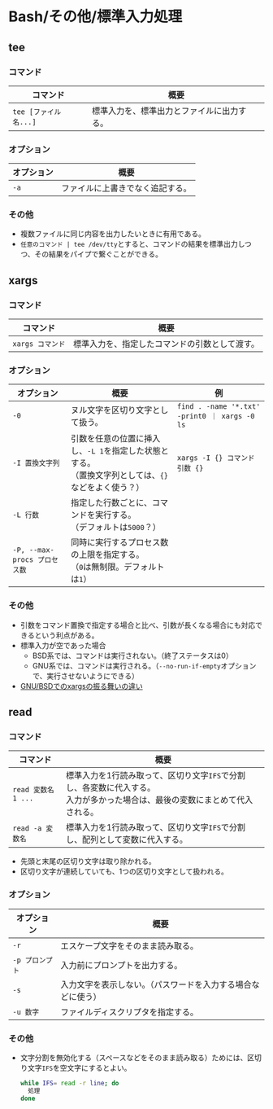 # Bash/その他/標準入力処理

## tee

### コマンド

| コマンド              | 概要                                       |
| --------------------- | ------------------------------------------ |
| `tee [ファイル名...]` | 標準入力を、標準出力とファイルに出力する。 |

### オプション

| オプション | 概要                             |
| ---------- | -------------------------------- |
| `-a`       | ファイルに上書きでなく追記する。 |

### その他

- 複数ファイルに同じ内容を出力したいときに有用である。
- `任意のコマンド | tee /dev/tty`とすると、コマンドの結果を標準出力しつつ、その結果をパイプで繋ぐことができる。

## xargs

### コマンド

| コマンド         | 概要                                           |
| ---------------- | ---------------------------------------------- |
| `xargs コマンド` | 標準入力を、指定したコマンドの引数として渡す。 |

### オプション

| オプション                   | 概要                                                         | 例                                            |
| ---------------------------- | ------------------------------------------------------------ | --------------------------------------------- |
| `-0`                         | ヌル文字を区切り文字として扱う。                             | `find . -name '*.txt' -print0 ｜ xargs -0 ls` |
| `-I 置換文字列`              | 引数を任意の位置に挿入し、`-L 1`を指定した状態とする。<br />（置換文字列としては、`{}`などをよく使う？） | `xargs -I {} コマンド 引数 {}`                |
| `-L 行数`                    | 指定した行数ごとに、コマンドを実行する。<br />（デフォルトは`5000`？） |                                               |
| `-P, --max-procs プロセス数` | 同時に実行するプロセス数の上限を指定する。<br />（`0`は無制限。デフォルトは`1`） |                                               |

### その他

- 引数をコマンド置換で指定する場合と比べ、引数が長くなる場合にも対応できるという利点がある。
- 標準入力が空であった場合
  - BSD系では、コマンドは実行されない。（終了ステータスは0）
  - GNU系では、コマンドは実行される。（`--no-run-if-empty`オプションで、実行させないようにできる）
- [GNU/BSDでのxargsの振る舞いの違い](https://rcmdnk.com/blog/2017/06/01/computer-linux-gnu-bsd/)

## read

### コマンド

| コマンド           | 概要                                                         |
| ------------------ | ------------------------------------------------------------ |
| `read 変数名1 ...` | 標準入力を1行読み取って、区切り文字`IFS`で分割し、各変数に代入する。<br />入力が多かった場合は、最後の変数にまとめて代入される。 |
| `read -a 変数名`   | 標準入力を1行読み取って、区切り文字`IFS`で分割し、配列として変数に代入する。 |

- 先頭と末尾の区切り文字は取り除かれる。
- 区切り文字が連続していても、1つの区切り文字として扱われる。

### オプション

| オプション      | 概要                                                         |
| --------------- | ------------------------------------------------------------ |
| `-r`            | エスケープ文字をそのまま読み取る。                           |
| `-p プロンプト` | 入力前にプロンプトを出力する。                               |
| `-s`            | 入力文字を表示しない。（パスワードを入力する場合などに使う） |
| `-u 数字`       | ファイルディスクリプタを指定する。                           |

### その他

- 文字分割を無効化する（スペースなどをそのまま読み取る）ためには、区切り文字`IFS`を空文字にするとよい。

  ```bash
  while IFS= read -r line; do
    処理
  done
  ```
